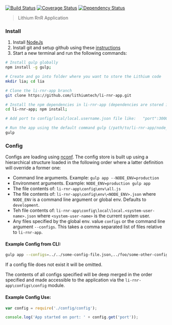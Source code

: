 [![Build Status][travis-image]][travis-url]  [![Coverage Status][coveralls-image]][coveralls-url] [![Dependency Status][depstat-image]][depstat-url]

> Lithium RnR Application

### Install

1. Install [NodeJs](http://nodejs.org/download/)
2. Install git and setup github using these [instructions](https://help.github.com/articles/set-up-git)
3. Start a new terminal and run the following commands:

```bash
# Install gulp globally
npm install -g gulp;

# Create and go into folder where you want to store the Lithium code
mkdir lia; cd lia

# Clone the li-rnr-app branch
git clone https://github.com/lithiumtech/li-rnr-app.git

# Install the npm dependencies in li-rnr-app (dependencies are stored in li-rnr-app folder)
cd li-rnr-app; npm install;

# Add port to config/local/local.username.json file like:   "port":3000,

# Run the app using the default command gulp (/path/to/li-rnr-app/node_modules/.bin)
gulp
```

### Config

Configs are loading using [nconf](https://github.com/flatiron/nconf). The config store is built up using a hierarchical
structure loaded in the following order where a latter definition will override a former one:

* Command line arguments. Example: `gulp app --NODE_ENV=production`
* Environment arguments. Example: `NODE_ENV=production gulp app`
* The file contents of: `li-rnr-app\config\env\all.js`
* The file contents of: `li-rnr-app\config\env\<NODE_ENV>.json` where `NODE_ENV` is a command line argument or global env. Defaults to `development`.
* Teh file contents of: `li-rnr-app\config\local\local.<system-user-name>.json` where `<system-user-name>` is the current system user.
* Any files specified by the global env. value `configs` or the command line argument `--configs`. This takes a comma
separated list of files relative to `li-rnr-app`.

#### Example Config from CLI:

```bash
gulp app --configs=../../some-config-file.json,../foo/some-other-config.json --NODE_ENV=production
```

If a config file does not exist it will be omitted.

The contents of all configs specified will be deep merged in the order specified and made accessible to the application via the `li-rnr-app\configs\config` module.

#### Example Config Use:

```javascript
var config = require('./config/config');

console.log('App started on port: ' + config.get('port'));
```

[travis-url]: http://travis-ci.org/lithiumtech/li-rnr-app
[travis-image]: https://secure.travis-ci.org/lithiumtech/li-rnr-app.png?branch=master

[coveralls-url]: https://coveralls.io/r/lithiumtech/li-rnr-app
[coveralls-image]: https://coveralls.io/repos/lithiumtech/li-rnr-app/badge.png

[depstat-url]: https://david-dm.org/adamayres/lithiumtech/li-rnr-app
[depstat-image]: https://david-dm.org/lithiumtech/li-rnr-app.png

[codeship-url]: https://www.codeship.io/projects/15170
[codeship-image]: https://www.codeship.io/projects/d8436310-85a1-0131-0cc1-4ef271363d26/status?branch=master
